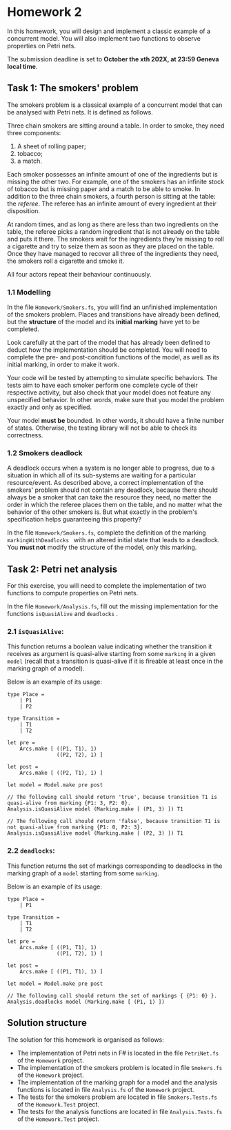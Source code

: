 # Homework 2

In this homework, you will design and implement a classic example of a concurrent model.
You will also implement two functions to observe properties on Petri nets.

The submission deadline is set to **October the xth 202X, at 23:59 Geneva local time**.

## Task 1: The smokers' problem

The smokers problem is a classical example of a concurrent model that can be analysed with Petri nets.
It is defined as follows.

Three chain smokers are sitting around a table.
In order to smoke, they need three components:

1. A sheet of rolling paper;
2. tobacco;
3. a match.

Each smoker possesses an infinite amount of one of the ingredients but is missing the other two.
For example, one of the smokers has an infinite stock of tobacco but is missing paper and a match
to be able to smoke.
In addition to the three chain smokers, a fourth person is sitting at the table: the *referee*.
The referee has an infinite amount of every ingredient at their disposition.

At random times, and as long as there are less than two ingredients on the table, the referee picks
a random ingredient that is not already on the table and puts it there.
The smokers wait for the ingredients they're missing to roll a cigarette and try to seize them as soon
as they are placed on the table.
Once they have managed to recover all three of the ingredients they need, the smokers roll a cigarette
and smoke it.

All four actors repeat their behaviour continuously.

### 1.1 Modelling

In the file `Homework/Smokers.fs`, you will find an unfinished implementation of the smokers problem.
Places and transitions have already been defined, but the **structure** of the model and its **initial marking**
have yet to be completed.

Look carefully at the part of the model that has already been defined to deduct how the implementation should be
completed.
You will need to complete the pre- and post-condition functions of the model, as well as its initial marking, in order
to make it work.

Your code will be tested by attempting to simulate specific behaviors.
The tests aim to have each smoker perform one complete cycle of their respective activity, but also check that
your model does not feature any unspecified behavior.
In other words, make sure that you model the problem exactly and only as specified.

Your model **must be** bounded.
In other words, it should have a finite number of states.
Otherwise, the testing library will not be able to check its correctness.

### 1.2 Smokers deadlock

A deadlock occurs when a system is no longer able to progress, due to a situation in which all of its sub-systems are
waiting for a particular resource/event.
As described above, a correct implementation of the smokers' problem should not contain any deadlock, because
there should always be a smoker that can take the resource they need, no matter the order in which the referee
places them on the table, and no matter what the behavior of the other smokers is.
But what exactly in the problem's specification helps guaranteeing this property?

In the file `Homework/Smokers.fs`, complete the definition of the marking `markingWithDeadlocks ` with an altered
initial state that leads to a deadlock.
You **must not** modify the structure of the model, only this marking.

## Task 2: Petri net analysis

For this exercise, you will need to complete the implementation of two functions to compute properties on Petri nets.

In the file `Homework/Analysis.fs`, fill out the missing implementation for the functions `isQuasiAlive` and `deadlocks`
.

### 2.1 `isQuasiAlive`:

This function returns a boolean value indicating whether the transition it receives as argument is quasi-alive starting
from some `marking` in a given `model` (recall that a transition is quasi-alive if it is fireable at least once in the
marking graph of a model).

Below is an example of its usage:

```f#
type Place =
    | P1
    | P2
    
type Transition = 
    | T1
    | T2
    
let pre = 
    Arcs.make [ ((P1, T1), 1)
                ((P2, T2), 1) ]
                      
let post = 
    Arcs.make [ ((P2, T1), 1) ]
    
let model = Model.make pre post

// The following call should return 'true', because transition T1 is quasi-alive from marking {P1: 3, P2: 0}. 
Analysis.isQuasiAlive model (Marking.make [ (P1, 3) ]) T1

// The following call should return 'false', because transition T1 is not quasi-alive from marking {P1: 0, P2: 3}. 
Analysis.isQuasiAlive model (Marking.make [ (P2, 3) ]) T1
```

### 2.2 `deadlocks`:

This function returns the set of markings corresponding to deadlocks in the marking graph of a `model` starting from some `marking`.

Below is an example of its usage:

```f#
type Place =
    | P1
    
type Transition = 
    | T1
    | T2
    
let pre = 
    Arcs.make [ ((P1, T1), 1)
                ((P1, T2), 1) ]
                
let post =
    Arcs.make [ ((P1, T1), 1) ]
    
let model = Model.make pre post

// The following call should return the set of markings { {P1: 0} }.
Analysis.deadlocks model (Marking.make [ (P1, 1) ])
```

## Solution structure

The solution for this homework is organised as follows:

- The implementation of Petri nets in F# is located in the file `PetriNet.fs` of the `Homework` project.
- The implementation of the smokers problem is located in file `Smokers.fs` of the `Homework` project.
- The implementation of the marking graph for a model and the analysis functions is located in file `Analysis.fs` of the `Homework` project.
- The tests for the smokers problem are located in file `Smokers.Tests.fs` of the `Homework.Test` project.
- The tests for the analysis functions are located in file `Analysis.Tests.fs` of the `Homework.Test` project.
